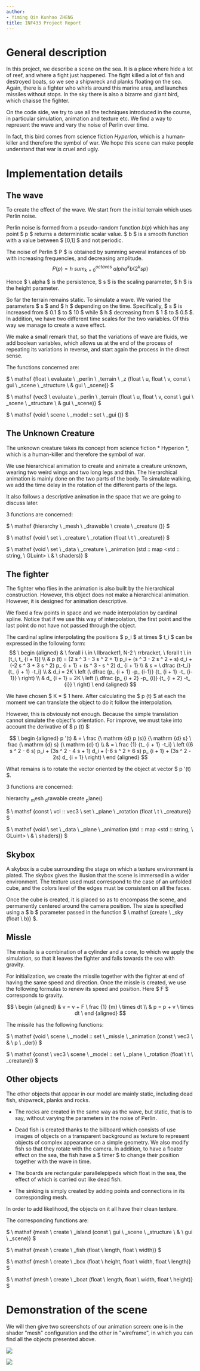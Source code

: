 ```yaml
---
author:
- Yiming Qin Kunhao ZHENG
title: INF433 Project Report
---
```


General description
=====================

In this project, we describe a scene on the sea. It is a place where
hide a lot of reef, and where a fight just happened. The fight
killed a lot of fish and destroyed boats, so we see a
shipwreck and planks floating on the sea. Again, there is a
fighter who whirls around this marine area, and launches missiles without
stops. In the sky there is also a bizarre and giant bird, which
chaisse the fighter.

On the code side, we try to use all the techniques introduced
in the course, in particular simulation, animation and texture etc. We
find a way to represent the wave and vary the
noise of Perlin over time.

In fact, this bird comes from science fiction *Hyperion*, which is a
human-killer and therefore the symbol of war. We hope this scene
can make people understand that war is cruel and ugly.

Implementation details
=========================

The wave
--------

To create the effect of the wave. We start from the initial terrain which
uses Perlin noise.

Perlin noise is formed from a pseudo-random function
$b (p)$ which has any point $ p $ returns a deterministic scalar value.
$ b $ is a smooth function with a value between $ [0,1] $ and not periodic.

The noise of Perlin $ P $ is obtained by summing several instances of bb
with increasing frequencies, and decreasing amplitude.
$$ P (p) = h \ sum_ {k = 0} ^ {octaves} \ alpha ^ k b (2 ^ k s p) $$

Hence $ \ alpha $ is the persistence, $ s $ is the scaling parameter, $ h $
is the height parameter.

So far the terrain remains static. To simulate a
wave. We varied the parameters $ s $ and $ h $ depending on the
time. Specifically, $ s $ is increased from $ 0.1 $ to
$ 10 $ while $ h $ decreasing from $ 1 $ to $ 0.5 $. In addition, we have
two different time scales for the two variables. Of this
way we manage to create a wave effect.

We make a small remark that, so that the variations of wave are
fluids, we add boolean variables, which allows us at the end of the
process of repeating its variations in reverse, and start again
the process in the direct sense.

The functions concerned are:

$ \ mathsf {float \ evaluate \ _perlin \ _terrain \ _z (float \ u, float \ v, const \ gui \ _scene \ _structure \ & gui \ _scene)} $

$ \ mathsf {vec3 \ evaluate \ _perlin \ _terrain (float \ u, float \ v, const \ gui \ _scene \ _structure \ & gui \ _scene)} $

$ \ mathsf {void \ scene \ _model :: set \ _gui ()} $

The Unknown Creature
--------------------

The unknown creature takes its concept from science fiction * Hyperion *,
which is a human-killer and therefore the symbol of war.

We use hierarchical animation to create and animate a creature
unknown, wearing two weird wings and two long legs and
thin. The hierarchical animation is mainly done on the two
parts of the body. To simulate walking, we add the time delay
in the rotation of the different parts of the legs.

It also follows a descriptive animation in the space that we are going to
discuss later.

3 functions are concerned:

$ \ mathsf {hierarchy \ _mesh \ _drawable \ create \ _creature ()} $

$ \ mathsf {void \ set \ _creature \ _rotation (float \ t \ _creature)} $

$ \ mathsf {void \ set \ _data \ _creature \ _animation (std :: map <std :: string, \ GLuint> \ & \ shaders)} $

The fighter
-------------

The fighter who flies in the animation is also built by the
hierarchical construction. However, this object does not make a
hierarchical animation. However, it is designed for animation
descriptive.

We fixed a few points in space and we made
interpolation by cardinal spline. Notice that if we use
this way of interpolation, the first point and the last point do not
have not passed through the object.

The cardinal spline interpolating the positions $ p_i $ at times $ t_i $
can be expressed in the following form: $$ \ begin {aligned}
& \ forall i \ in \ llbracket1, N-2 \ rrbracket, \ forall t \ in [t_i, t_ {i + 1}] \\
& p (t) = (2 s ^ 3 - 3 s ^ 2 + 1) p_i + (s ^ 3 - 2 s ^ 2 + s) d_i + (-2 s ^ 3 + 3 s ^ 2) p_ {i + 1} + (s ^ 3 - s ^ 2) d_ {i + 1} \\
& s = \ dfrac {t-t_i} {t_ {i + 1} -t_i} \\
& d_i = 2K \ left (\ dfrac {p_ {i + 1} -p_ {i-1}} {t_ {i + 1} -t_ {i-1}} \ right) \\
& d_ {i + 1} = 2K \ left (\ dfrac {p_ {i + 2} -p_ {i}} {t_ {i + 2} -t_ {i}} \ right) \ end {aligned} $$

We have chosen $ K = $ 1 here. After calculating the $ p (t) $ at each
the moment we can translate the object to do it
follow the interpolation.

However, this is obviously not enough. Because the simple translation
cannot simulate the object's orientation. For
improve, we must take into account the derivative of $ p (t) $:

$$ \ begin {aligned}
p '(t) & = \ frac {\ mathrm {d} p (s)} {\ mathrm {d} s} \ frac {\ mathrm {d} s} {\ mathrm {d} t} \\
& = \ frac {1} {t_ {i + 1} -t_i} \ left ((6 s ^ 2 - 6 s) p_i + (3s ^ 2 - 4 s + 1) d_i + (-6 s ^ 2 + 6 s) p_ {i + 1} + (3s ^ 2 - 2s) d_ {i + 1} \ right) \ end {aligned} $$

What remains is to rotate the vector oriented by the object at
vector $ p '(t) $.

3 functions are concerned:

$\mathsf {hierarchy \ _mesh \ _drawable \ create \ _plane ()}$

$ \ mathsf {const \ vcl :: vec3 \ set \ _plane \ _rotation (float \ t \ _creature)} $

$ \ mathsf {void \ set \ _data \ _plane \ _animation (std :: map <std :: string, \ GLuint> \ & \ shaders)} $

Skybox
------

A skybox is a cube surrounding the stage on which a texture
environment is plated. The skybox gives the illusion that
the scene is immersed in a wider environment. The texture
used must correspond to the case of an unfolded cube, and the colors
level of the edges must be consistent on all the faces.

Once the cube is created, it is placed so as to encompass the
scene, and permanently centered around the camera position. The
size is specified using a $ b $ parameter passed in the function
$ \ mathsf {create \ _sky (float \ b)} $.

Missle
------

The missile is a combination of a cylinder and a cone, to which
we apply the simulation, so that it leaves the fighter and falls towards
the sea with gravity.

For initialization, we create the missile together with the fighter at
end of having the same speed and direction. Once the missle is created,
we use the following formulas to renew its speed and
position. Here $ F $ corresponds to gravity.

$$ \ begin {aligned}
    & v = v + F \ frac {1} {m} \ times dt \\
    & p = p + v \ times dt \ end {aligned} $$

The missile has the following functions:

$ \ mathsf {void \ scene \ _model :: set \ _missle \ _animation (const \ vec3 \ & \ p \ _der)} $

$ \ mathsf {const \ vec3 \ scene \ _model :: set \ _plane \ _rotation (float \ t \ _creature)} $

Other objects
-------------

The other objects that appear in our model are mainly
static, including dead fish, shipwreck, planks and
rocks.

- The rocks are created in the same way as the wave, but static,
    that is to say, without varying the parameters in the noise of
    Perlin.

- Dead fish is created thanks to the billboard which consists of
    use images of objects on a transparent background as
    texture to represent objects of complex appearance on a
    simple geometry. We also modify fish so that they
    rotate with the camera. In addition, to have a floater effect on
    the sea, the fish have a $ timer $ to change their position
    together with the wave in time.

- The boards are rectangular parallelepipeds which float
    in the sea, the effect of which is carried out like dead fish.

- The sinking is simply created by adding points and
    connections in its corresponding mesh.

In order to add likelihood, the objects on it all have their
clean texture.

The corresponding functions are:

$ \ mathsf {mesh \ create \ _island (const \ gui \ _scene \ _structure \ & \ gui \ _scene)} $

$ \ mathsf {mesh \ create \ _fish (float \ length, float \ width)} $

$ \ mathsf {mesh \ create \ _box (float \ height, float \ width, float \ length)} $

$ \ mathsf {mesh \ create \ _boat (float \ length, float \ width, float \ height)} $

Demonstration of the scene
=======================

We will then give two screenshots of our animation screen:
one is in the shader  \"mesh\" configuration and the other in
\"wireframe\", in which you can find all the objects
presented above.

![](https://raw.github.com/DyeKuu/INF443/master/report/screenshot.png)

![](https://raw.github.com/DyeKuu/INF443/master/report/screenshot1.png)
